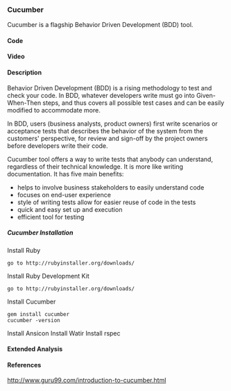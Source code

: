 ### Cucumber
Cucumber is a flagship Behavior Driven Development (BDD) tool.

#### Code

#### Video

#### Description
Behavior Driven Development (BDD) is a rising methodology to test and check your code. In BDD, whatever developers write must go into Given-When-Then steps, and thus covers all possible test cases and can be easily modified to accommodate more. 

In BDD, users (business analysts, product owners) first write scenarios or acceptance tests that describes the behavior of the system from the customers' perspective, for review and sign-off by the project owners before developers write their code.

Cucumber tool offers a way to write tests that anybody can understand, regardless of their technical knowledge. It is more like writing documentation. It has five main benefits:

* helps to involve business stakeholders to easily understand code
* focuses on end-user experience
* style of writing tests allow for easier reuse of code in the tests
* quick and easy set up and execution
* efficient tool for testing

##### Cucumber Installation
Install Ruby

	go to http://rubyinstaller.org/downloads/
 
Install Ruby Development Kit

	go to http://rubyinstaller.org/downloads/

Install Cucumber

	gem install cucumber
	cucumber -version

Install Ansicon
Install Watir
Install rspec

#### Extended Analysis

#### References
http://www.guru99.com/introduction-to-cucumber.html
